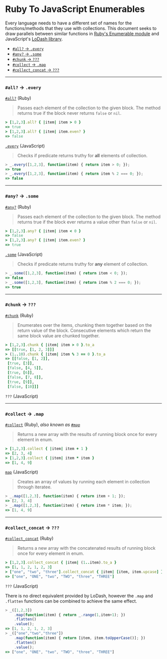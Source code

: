 # Ruby To JavaScript Enumerables

Every language needs to have a different set of names for the
functions/methods that they use with collections. This document seeks to
draw parallels between similar functions in [Ruby's Enumerable
module](http://ruby-doc.org/core-2.2.3/Enumerable.html) and JavaScript's
[LoDash library](https://lodash.com/).

- [`#all?` → `.every`](#all--every)
- [`#any?` → `.some`](#any--some)
- [`#chunk` → `???`](#chunk--)
- [`#collect` → `.map`](#collect--map)
- [`#collect_concat` → `???`](#collect_concat--)

---

### `#all?` → `.every`

[`#all?`](http://ruby-doc.org/core-2.2.3/Enumerable.html#method-i-all-3F) (Ruby)

> Passes each element of the collection to the given block. The method
> returns true if the block never returns `false` or `nil`.

```ruby
> [1,2,3].all? { |item| item > 0 }
=> true
> [1,2,3].all? { |item| item.even? }
=> false
```

[`.every`](https://lodash.com/docs#every) (JavaScript)

> Checks if predicate returns truthy for **all** elements of collection.

```javascript
> _.every([1,2,3], function(item) { return item > 0; });
=> true
> _.every([1,2,3], function(item) { return item % 2 === 0; });
=> false
```

---

### `#any?` → `.some`

[`#any?`](http://ruby-doc.org/core-2.2.3/Enumerable.html#method-i-any-3F)
(Ruby)

> Passes each element of the collection to the given block. The method
> returns true if the block ever returns a value other than `false` or `nil`.

```ruby
> [1,2,3].any? { |item| item < 0 }
=> false
> [1,2,3].any? { |item| item.even? }
=> true
```

[`.some`](https://lodash.com/docs#some) (JavaScript)

> Checks if predicate returns truthy for **any** element of collection.

```javascript
> _.some([1,2,3], function(item) { return item < 0; });
=> false
> _.some([1,2,3], function(item) { return item % 2 === 0; });
=> true
```

---

### `#chunk` → `???`

[`#chunk`](http://ruby-doc.org/core-2.2.3/Enumerable.html#method-i-chunk)
(Ruby)

> Enumerates over the items, chunking them together based on the return
> value of the block. Consecutive elements which return the same block
> value are chunked together.

```ruby
> [1,2,3].chunk { |item| item > 0 }.to_a
=> [[true, [1, 2, 3]]]
> (1..10).chunk { |item| item % 3 == 0 }.to_a
=> [[false, [1, 2]],
 [true, [3]],
 [false, [4, 5]],
 [true, [6]],
 [false, [7, 8]],
 [true, [9]],
 [false, [10]]]
```

`???` (JavaScript)

---

### `#collect` → `.map`

[`#collect`](http://ruby-doc.org/core-2.2.3/Enumerable.html#method-i-collect)
(Ruby),
*also known as
[`#map`](http://ruby-doc.org/core-2.2.3/Enumerable.html#method-i-map)*

> Returns a new array with the results of running block once for every
> element in enum.

```ruby
> [1,2,3].collect { |item| item + 1 }
=> [2, 3, 4]
> [1,2,3].collect { |item| item * item }
=> [1, 4, 9]
```

[`map`](https://lodash.com/docs#map) (JavaScript)

> Creates an array of values by running each element in collection through
> iteratee.

```javascript
> _.map([1,2,3], function(item) { return item + 1; });
=> [2, 3, 4]
> _.map([1,2,3], function(item) { return item * item; });
=> [1, 4, 9]
```

---

### `#collect_concat` → `???`

[`#collect_concat`](http://ruby-doc.org/core-2.2.3/Enumerable.html#method-i-collect_concat) (Ruby)

> Returns a new array with the concatenated results of running block once
> for every element in enum.

```ruby
> [1,2,3].collect_concat { |item| (1..item).to_a }
=> [1, 1, 2, 1, 2, 3]
> ["one", "two", "three"].collect_concat { |item| [item, item.upcase] }
=> ["one", "ONE", "two", "TWO", "three", "THREE"]
```

`???` (JavaScript)

There is no direct equivalent provided by LoDash, however the `.map` and
`.flatten` functions can be combined to achieve the same effect.

```javascript
> _([1,2,3])
    .map(function(item) { return _.range(1,item+1); })
    .flatten()
    .value();
=> [1, 1, 2, 1, 2, 3]
> _(["one","two","three"])
    .map(function(item) { return [item, item.toUpperCase()]; })
    .flatten()
    .value();
=> ["one", "ONE", "two", "TWO", "three", "THREE"]
```

